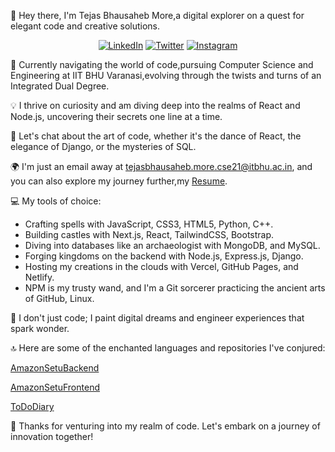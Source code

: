 👋 Hey there, I'm Tejas Bhausaheb More,a digital explorer on a quest for elegant code and creative solutions.

<div align="center">

[![LinkedIn](https://img.shields.io/badge/LinkedIn-blue?style=for-the-badge&logo=linkedin&logoColor=white)](https://www.linkedin.com/in/tejas-more-9103ab224/)
[![Twitter](https://img.shields.io/badge/Twitter-blue?style=for-the-badge&logo=twitter&logoColor=white)](https://twitter.com/tejas_more03)
[![Instagram](https://img.shields.io/badge/Instagram-blue?style=for-the-badge&logo=instagram&logoColor=white)](https://www.instagram.com/tejas_more03/)


</div>




🚀 Currently navigating the world of code,pursuing Computer Science and Engineering at IIT BHU Varanasi,evolving through the twists and turns of an Integrated Dual Degree.

💡 I thrive on curiosity and am diving deep into the realms of React and Node.js, uncovering their secrets one line at a time.

💬 Let's chat about the art of code, whether it's the dance of React, the elegance of Django, or the mysteries of SQL.

🌍 I'm just an email away at tejasbhausaheb.more.cse21@itbhu.ac.in, and you can also explore my journey further,my [Resume](https://drive.google.com/file/d/1tQxE-5q7JTYRNhuVOU80PTBM7hdOJbcS/view?usp=sharing).

💻 My tools of choice:
   - Crafting spells with JavaScript, CSS3, HTML5, Python, C++.
   - Building castles with Next.js, React, TailwindCSS, Bootstrap.
   - Diving into databases like an archaeologist with MongoDB, and MySQL.
   - Forging kingdoms on the backend with Node.js, Express.js, Django.
   - Hosting my creations in the clouds with Vercel, GitHub Pages, and Netlify.
   - NPM is my trusty wand, and I'm a Git sorcerer practicing the ancient arts of GitHub, Linux.

🎨 I don't just code; I paint digital dreams and engineer experiences that spark wonder.

🔝 Here are some of the enchanted languages and repositories I've conjured: 

[AmazonSetuBackend](https://github.com/TezzMore/AmazonSetuBackend)

[AmazonSetuFrontend](https://github.com/TezzMore/AmazonSetuFrontend)

[ToDoDiary](https://github.com/TezzMore/ToDoDiary)


🌌 Thanks for venturing into my realm of code. Let's embark on a journey of innovation together!
